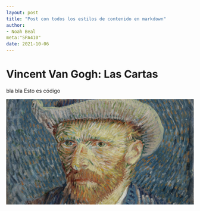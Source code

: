 ```yaml
---
layout: post
title: "Post con todos los estilos de contenido en markdown"
author: 
- Noah Beal
meta:"SPA410"
date: 2021-10-06
---
```

# Vincent Van Gogh: Las Cartas



bla bla
Esto es código

![foto](/assets/images/001.jpg)

